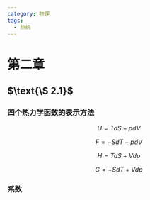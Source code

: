 ```yaml
---
category: 物理
tags:
  - 热统
---
```


# 第二章

## $\text{\S 2.1}$

### 四个热力学函数的表示方法

$$U = TdS - pdV$$

$$F = -SdT - pdV$$

$$H = TdS + Vdp$$

$$G = -SdT + Vdp$$

### 系数
